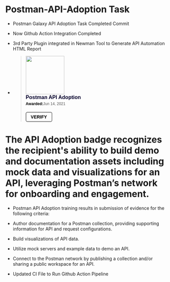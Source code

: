 # Postman-API-Adoption Task

* Postman Galaxy API Adoption Task Completed Commit 



* Now Github Action Integration Completed 


* 3rd Party Plugin integrated in Newman Tool to Generate API Automation HTML Report 

* <blockquote class="badgr-badge" style="font-family: Helvetica, Roboto, &quot;Segoe UI&quot;, Calibri, sans-serif;"><a href="https://api.badgr.io/public/assertions/C81bwNSERXKe_YoU39MPTQ?identity__email=dandademitesh%40gmail.com"><img width="120px" height="120px" src="https://api.badgr.io/public/assertions/C81bwNSERXKe_YoU39MPTQ/image"></a><p class="badgr-badge-name" style="hyphens: auto; overflow-wrap: break-word; word-wrap: break-word;margin: 0; font-size: 16px; font-weight: 600; font-style: normal; font-stretch: normal; line-height: 1.25; letter-spacing: normal; text-align: left; color: #05012c;">Postman API Adoption</p><p class="badgr-badge-date" style="margin: 0; font-size: 12px; font-style: normal; font-stretch: normal; line-height: 1.67; letter-spacing: normal; text-align: left; color: #555555;"><strong style="font-size: 12px; font-weight: bold; font-style: normal; font-stretch: normal; line-height: 1.67; letter-spacing: normal; text-align: left; color: #000;">Awarded:</strong>Jun 14, 2021</p><p style="margin: 16px 0; padding: 0;"><a class="badgr-badge-verify" target="_blank" href="https://badgecheck.io?url=https%3A%2F%2Fapi.badgr.io%2Fpublic%2Fassertions%2FC81bwNSERXKe_YoU39MPTQ%3Fidentity__email%3Ddandademitesh%2540gmail.com&amp;identity__email=dandademitesh%40gmail.com" style="box-sizing: content-box; display: flex; align-items: center; justify-content: center; margin: 0; font-size:14px; font-weight: bold; width: 48px; height: 16px; border-radius: 4px; border: solid 1px black; text-decoration: none; padding: 6px 16px; margin: 16px 0; color: black;">VERIFY</a></p>
</blockquote>

# The API Adoption badge recognizes the recipient's ability to build demo and documentation assets including mock data and visualizations for an API, leveraging Postman’s network for onboarding and engagement.

* Postman API Adoption training results in submission of evidence for the following criteria:

* Author documentation for a Postman collection, providing supporting information for API and request configurations.
* Build visualizations of API data.
* Utilize mock servers and example data to demo an API.
* Connect to the Postman network by publishing a collection and/or sharing a public workspace for an API.
* Updated CI File to Run Github Action Pipeline

